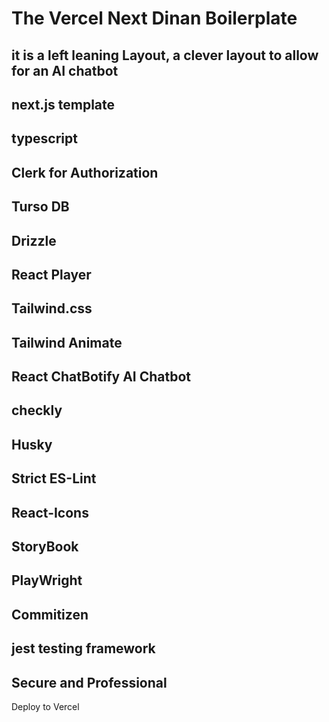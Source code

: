 # The Vercel Next Dinan Boilerplate

## it is a left leaning Layout, a clever layout to allow for an AI chatbot     
       
## next.js template       
## typescript
## Clerk for Authorization
## Turso DB
## Drizzle
## React Player
## Tailwind.css
## Tailwind Animate
## React ChatBotify AI Chatbot
## checkly
## Husky
## Strict ES-Lint
## React-Icons
## StoryBook
## PlayWright
## Commitizen
## jest testing framework
## Secure and Professional



Deploy to Vercel